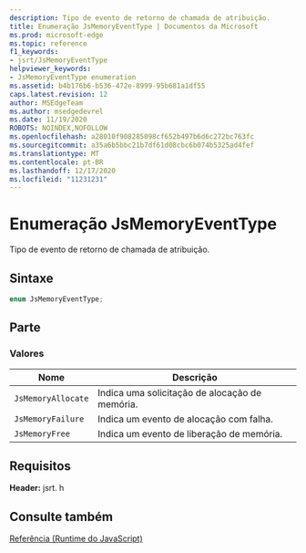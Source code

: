 ```yaml
---
description: Tipo de evento de retorno de chamada de atribuição.
title: Enumeração JsMemoryEventType | Documentos da Microsoft
ms.prod: microsoft-edge
ms.topic: reference
f1_keywords:
- jsrt/JsMemoryEventType
helpviewer_keywords:
- JsMemoryEventType enumeration
ms.assetid: b4b176b6-b536-472e-8999-95b681a1df55
caps.latest.revision: 12
author: MSEdgeTeam
ms.author: msedgedevrel
ms.date: 11/19/2020
ROBOTS: NOINDEX,NOFOLLOW
ms.openlocfilehash: a28010f908285098cf652b497b6d6c272bc763fc
ms.sourcegitcommit: a35a6b5bbc21b7df61d08cbc6b074b5325ad4fef
ms.translationtype: MT
ms.contentlocale: pt-BR
ms.lasthandoff: 12/17/2020
ms.locfileid: "11231231"
---
```

# Enumeração JsMemoryEventType

Tipo de evento de retorno de chamada de atribuição.  
  
## Sintaxe  
  
```cpp  
enum JsMemoryEventType;  
```  
  
## Parte  
  
### Valores  
  
|Nome|Descrição|  
|----------|-----------------|  
|`JsMemoryAllocate`|Indica uma solicitação de alocação de memória.|  
|`JsMemoryFailure`|Indica um evento de alocação com falha.|  
|`JsMemoryFree`|Indica um evento de liberação de memória.|  
  
## Requisitos  
 **Header:** jsrt. h  
  
## Consulte também  
 [Referência (Runtime do JavaScript)](../chakra-hosting/reference-javascript-runtime.md)
